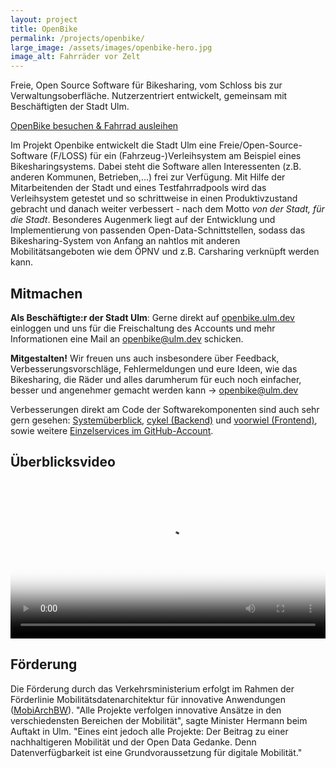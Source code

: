 ```yaml
---
layout: project
title: OpenBike
permalink: /projects/openbike/
large_image: /assets/images/openbike-hero.jpg
image_alt: Fahrräder vor Zelt
---
```


Freie, Open Source Software für Bikesharing, vom Schloss bis zur Verwaltungsoberfläche. Nutzerzentriert entwickelt, gemeinsam mit Beschäftigten der Stadt Ulm.

<a class="usa-button" href="https://openbike.ulm.dev">OpenBike besuchen &amp; Fahrrad ausleihen</a>

Im Projekt Openbike entwickelt die Stadt Ulm eine Freie/Open-Source-Software (F/LOSS) für ein (Fahrzeug-)Verleihsystem am Beispiel eines Bikesharingsystems. Dabei steht die Software allen Interessenten (z.B. anderen Kommunen, Betrieben,…) frei zur Verfügung. Mit Hilfe der Mitarbeitenden der Stadt und eines Testfahrradpools wird das Verleihsystem getestet und so schrittweise in einen Produktivzustand gebracht und danach weiter verbessert - nach dem Motto *von der Stadt, für die Stadt*. Besonderes Augenmerk liegt auf der Entwicklung und Implementierung von passenden Open-Data-Schnittstellen, sodass das Bikesharing-System von Anfang an nahtlos mit anderen Mobilitätsangeboten wie dem ÖPNV und z.B. Carsharing verknüpft werden kann.


## Mitmachen

**Als Beschäftigte:r der Stadt Ulm**: Gerne direkt auf [openbike.ulm.dev](https://openbike.ulm.dev) einloggen und uns für die Freischaltung des Accounts und mehr Informationen eine Mail an [openbike@ulm.dev](mailto:openbike@ulm.dev) schicken.

**Mitgestalten!** Wir freuen uns auch insbesondere über Feedback, Verbesserungsvorschläge, Fehlermeldungen und eure Ideen, wie das Bikesharing, die Räder und alles darumherum für euch noch einfacher, besser und angenehmer gemacht werden kann &rarr; [openbike@ulm.dev](mailto:openbike@ulm.dev)

Verbesserungen direkt am Code der Softwarekomponenten sind auch sehr gern gesehen: [Systemüberblick](https://github.com/stadtulm/OpenBike), [cykel (Backend)](https://github.com/stadtulm/cykel) und [voorwiel (Frontend)](https://github.com/stadtulm/voorwiel), sowie weitere [Einzelservices im GitHub-Account](https://github.com/stadtulm).


## Überblicksvideo

<video controls width="100%" poster="/assets/media/openbike-intro.jpg">
  <source type="video/webm" src="/assets/media/openbike-intro.webm">
  <source type="video/mp4" src="/assets/media/openbike-intro.mp4">
</video>


## Förderung

Die Förderung durch das Verkehrsministerium erfolgt im Rahmen der Förderlinie Mobilitätsdatenarchitektur für innovative Anwendungen ([MobiArchBW](https://vm.baden-wuerttemberg.de/de/service/presse/pressemitteilung/pid/verkehrsministerium-foerdert-innovative-nutzung-von-mobilitaetsdaten-zur-verkehrssteuerung-und-entla/)). "Alle Projekte verfolgen innovative Ansätze in den verschiedensten Bereichen der Mobilität", sagte Minister Hermann beim Auftakt in Ulm. "Eines eint jedoch alle Projekte: Der Beitrag zu einer nachhaltigeren Mobilität und der Open Data Gedanke. Denn Datenverfügbarkeit ist eine Grundvoraussetzung für digitale Mobilität."